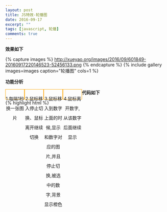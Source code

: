 ```yaml
---
layout: post
title: JS特效-轮播图
date: 2016-09-17
excerpt: ""
tags: [javascript, 轮播]
comments: true
---
```



**效果如下**

{% capture images %}
	http://xueyao.org/images/2016/09/601849-20160917220146523-52456133.png
{% endcapture %}
{% include gallery images=images caption="轮播图" cols=1 %}


**功能分析**


* 1.每隔1秒换一张图片

* 2.鼠标移入停止切换、鼠标离开继续切换

* 3.鼠标移入到数字上面的时候,显示和数字对应的图片,并且停止切换,被选中的数字,背景显示橙色

* 4.鼠标离开数字,从该数字后面继续显示


**代码如下**

{% highlight html %}
<!DOCTYPE html>
<html>
<head>
	<meta charset="utf-8">
	<meta http-equiv="X-UA-Compatible" content="IE=edge">
	<title></title>
	<link rel="stylesheet" href="">
	<style type="text/css">
		div,
		img,
		ul,
		li {
			padding: 0px;
			margin: 0px;
		}

		.content {
			width: 480px;
			height: 300px;
			border: 1px solid red;
			margin: 100px auto;
		}

		img {
			width: 100%;
			height: 100%;
			padding-bottom: 10px;
		}

		ul li {
			list-style: none;
			float: left;
			border: 1px solid orange;
			height: 30px;
			width: 58px;
			text-align: center;
			line-height: 30px;
		}
	</style>
</head>
<body>
	<div class="content">
		<img src="./img/1.jpg" alt="">
		<ul>
			<li>1</li>
			<li>2</li>
			<li>3</li>
			<li>4</li>
			<li>5</li>
			<li>6</li>
			<li>7</li>
			<li>8</li>
		</ul>

	</div>
	<script type="text/javascript">


		var oImg = document.getElementsByTagName('img')[0];
		var count = 1;
		function changePic(){
			count ++;
			if (count > 8) {
				count = 1;
			}
			oImg.src = 'img/'+count+ '.jpg';

		}
		var interID = setInterval(changePic, 1000);
		//鼠标移入停止播放
		oImg.onmouseover = function(){
			clearInterval(interID);

		}
		//鼠标移出继续播放
		oImg.onmouseout = function(){
				//console.log(interID);
				clearInterval(interID);
				interID = setInterval(changePic, 1000);

		}
		//鼠标移入到数字上的时候,显示对应的图片
		var oLi = document.getElementsByTagName('li');
		//console.log(oLi.length);
		for (var num = 0; num < oLi.length; num++) {
			//给每个li标签增加属性，保存当前的索引位置
			oLi[num].index = num;
			//移到到数字上,停止播放
			oLi[num].onmouseover = function(){
				//停止播放
				clearInterval(interID);
				this.style.background = 'orange';
				count = this.index;
				//调用循环播放图片方法
				changePic();
			}
			//移出时,继续从停止的地方播放
			oLi[num].onmouseout = function(){
				clearInterval(interID);
				interID = setInterval(changePic, 1000);
				this.style.background = 'white';
				count = this.index;
				changePic();
			}
		}
	</script>
</body>
</html>
{% endhighlight %}　　
